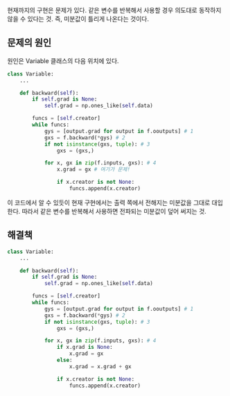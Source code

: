 현재까지의 구현은 문제가 있다. 같은 변수를 반복해서 사용할 경우 의도대로 동작하지 않을 수 있다는 것.
즉, 미분값이 틀리게 나온다는 것이다.

## 문제의 원인
원인은 Variable 클래스의 다음 위치에 있다.
```python
class Variable:
	...

	def backward(self):
		if self.grad is None:
			self.grad = np.ones_like(self.data)

		funcs = [self.creator]
		while funcs:
			gys = [output.grad for output in f.ooutputs] # 1
			gxs = f.backward(*gys) # 2
			if not isinstance(gxs, tuple): # 3
				gxs = (gxs,)

			for x, gx in zip(f.inputs, gxs): # 4
				x.grad = gx # 여기가 문제!

				if x.creator is not None:
					funcs.append(x.creator)

```

이 코드에서 알 수 있듯이 현재 구현에서는 출력 쪽에서 전해지는 미분값을 그대로 대입한다.
따라서 같은 변수를 반복해서 사용하면 전파되는 미분값이 덮어 써지는 것.

## 해결책
```python
class Variable:
	...

	def backward(self):
		if self.grad is None:
			self.grad = np.ones_like(self.data)

		funcs = [self.creator]
		while funcs:
			gys = [output.grad for output in f.ooutputs] # 1
			gxs = f.backward(*gys) # 2
			if not isinstance(gxs, tuple): # 3
				gxs = (gxs,)

			for x, gx in zip(f.inputs, gxs): # 4
				if x.grad is None:
					x.grad = gx
				else:
					x.grad = x.grad + gx

				if x.creator is not None:
					funcs.append(x.creator)

```